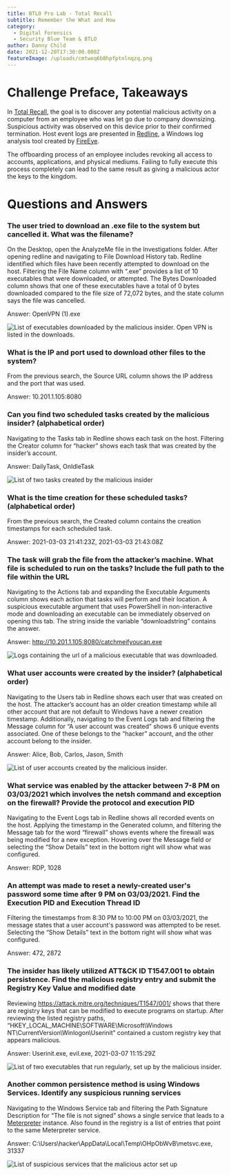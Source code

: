```yaml
---
title: BTLO Pro Lab - Total Recall
subtitle: Remember the What and How
category:
  - Digital Forensics
  - Security Blue Team & BTLO
author: Danny Child
date: 2021-12-20T17:30:00.000Z
featureImage: /uploads/cmtweq6b8hpfptnlnqzq.png
---
```

# **Challenge Preface, Takeaways**

In [Total Recall](https://blueteamlabs.online/home/investigation/11), the goal is to discover any potential malicious activity on a computer from an employee who was let go due to company downsizing. Suspicious activity was observed on this device prior to their confirmed termination. Host event logs are presented in [Redline](https://www.fireeye.com/services/freeware/redline.html), a Windows log analysis tool created by [FireEye](https://www.fireeye.com/).

The offboarding process of an employee includes revoking all access to accounts, applications, and physical mediums. Failing to fully execute this process completely can lead to the same result as giving a malicious actor the keys to the kingdom.

# **Questions and Answers**

### **The user tried to download an .exe file to the system but cancelled it. What was the filename?**

On the Desktop, open the AnalyzeMe file in the Investigations folder. After opening redline and navigating to File Download History tab. Redline identified which files have been recently attempted to download on the host. Filtering the File Name column with “.exe” provides a list of 10 executables that were downloaded, or attempted. The Bytes Downloaded column shows that one of these executables have a total of 0 bytes downloaded compared to the file size of 72,072 bytes, and the state column says the file was cancelled.

Answer: OpenVPN (1).exe

![List of executables downloaded by the malicious insider. Open VPN is listed in the downloads.](/uploads/screenshot-2021-12-19-192512.jpg)

### **What is the IP and port used to download other files to the system?**

From the previous search, the Source URL column shows the IP address and the port that was used.

Answer: 10.201.1.105:8080

### **Can you find two scheduled tasks created by the malicious insider? (alphabetical order)**

Navigating to the Tasks tab in Redline shows each task on the host. Filtering the Creator column for “hacker” shows each task that was created by the insider’s account.

Answer: DailyTask, OnIdleTask

![List of two tasks created by the malicious insider](/uploads/screenshot-2021-12-19-194608.jpg)

### **What is the time creation for these scheduled tasks? (alphabetical order)**

From the previous search, the Created column contains the creation timestamps for each scheduled task.

Answer: 2021-03-03 21:41:23Z, 2021-03-03 21:43:08Z

### **The task will grab the file from the attacker’s machine. What file is scheduled to run on the tasks? Include the full path to the file within the URL**

Navigating to the Actions tab and expanding the Executable Arguments column shows each action that tasks will perform and their location. A suspicious executable argument that uses PowerShell in non-interactive mode and downloading an executable can be immediately observed on opening this tab. The string inside the variable “downloadstring” contains the answer.

Answer: http://10.201.1.105:8080/catchmeifyoucan.exe

![Logs containing the url of a malicious executable that was downloaded.](/uploads/screenshot-2021-12-19-195502.jpg)

### **What user accounts were created by the insider? (alphabetical order)**

Navigating to the Users tab in Redline shows each user that was created on the host. The attacker’s account has an older creation timestamp while all other account that are not default to Windows have a newer creation timestamp. Additionally, navigating to the Event Logs tab and filtering the Message column for “A user account was created” shows 6 unique events associated. One of these belongs to the “hacker” account, and the other account belong to the insider.

Answer: Alice, Bob, Carlos, Jason, Smith

![List of user accounts created by the malicious insider.](/uploads/screenshot-2021-12-19-193323.jpg)

### **What service was enabled by the attacker between 7-8 PM on 03/03/2021 which involves the netsh command and exception on the firewall? Provide the protocol and execution PID**

Navigating to the Event Logs tab in Redline shows all recorded events on the host. Applying the timestamp in the Generated column, and filtering the Message tab for the word “firewall” shows events where the firewall was being modified for a new exception. Hovering over the Message field or selecting the “Show Details” text in the bottom right will show what was configured.

Answer: RDP, 1028

### **An attempt was made to reset a newly-created user's password some time after 9 PM on 03/03/2021. Find the Execution PID and Execution Thread ID**

Filtering the timestamps from 8:30 PM to 10:00 PM on 03/03/2021, the message states that a user account's password was attempted to be reset. Selecting the “Show Details” text in the bottom right will show what was configured.

Answer: 472, 2872

### **The insider has likely utilized ATT&CK ID T1547.001 to obtain persistence. Find the malicious registry entry and submit the Registry Key Value and modified date**

Reviewing <https://attack.mitre.org/techniques/T1547/001/> shows that there are registry keys that can be modified to execute programs on startup. After reviewing the listed registry paths, “HKEY_LOCAL_MACHINE\SOFTWARE\Microsoft\Windows NT\CurrentVersion\Winlogon\Userinit” contained a custom registry key that appears malicious.

Answer: Userinit.exe, evil.exe, 2021-03-07 11:15:29Z

![List of two executables that run regularly, set up by the malicious insider. ](/uploads/screenshot-2021-12-19-200114.jpg)

### **Another common persistence method is using Windows Services. Identify any suspicious running services**

Navigating to the Windows Service tab and filtering the Path Signature Description for “The file is not signed” shows a single service that leads to a [Meterpreter](https://www.offensive-security.com/metasploit-unleashed/about-meterpreter/) instance. Also found in the registry is a list of entries that point to the same Meterpreter service.

Answer: C:\Users\hacker\AppData\Local\Temp\OHpObWvB\metsvc.exe, 31337

![List of suspicious services that the malicious actor set up](/uploads/screenshot-2021-12-19-200323.jpg)